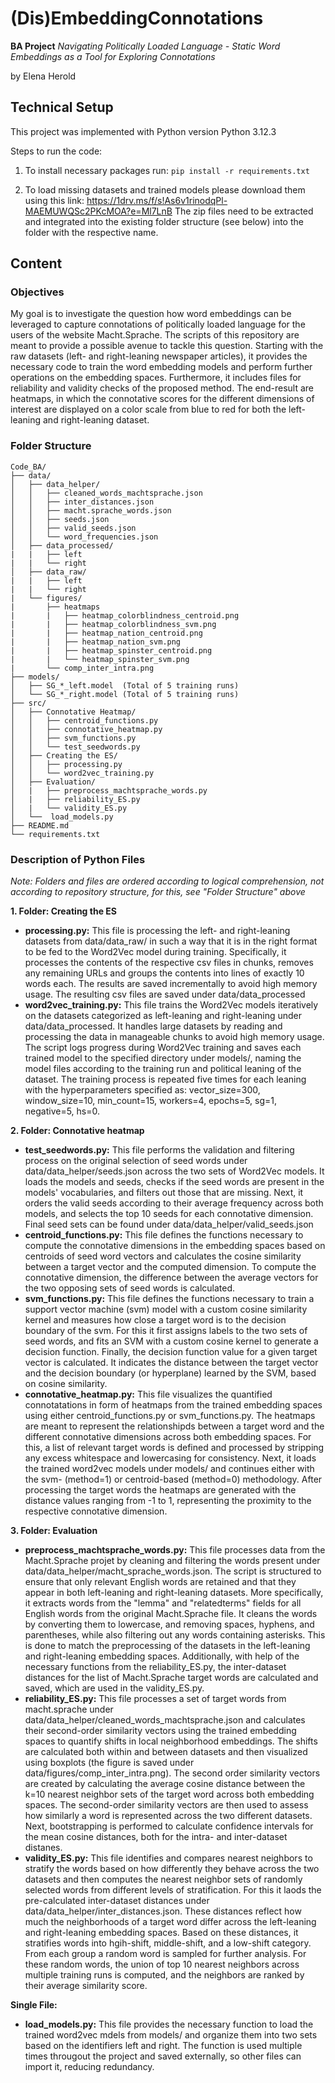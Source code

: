 # (Dis)EmbeddingConnotations

**BA Project** *Navigating Politically Loaded Language - Static Word Embeddings as a Tool for Exploring Connotations* 

by Elena Herold

## Technical Setup
This project was implemented with Python version Python 3.12.3

Steps to run the code: 

1. To install necessary packages run:
`pip install -r requirements.txt`

2. To load missing datasets and trained models please download them using this link: https://1drv.ms/f/s!As6v1rinodqPl-MAEMUWQSc2PKcMOA?e=Ml7LnB
The zip files need to be extracted and integrated into the existing folder structure (see below) into the folder with the respective name. 

## Content
### Objectives

My goal is to investigate the question how word embeddings can be leveraged to capture connotations of politically loaded language for the users of the website Macht.Sprache. The scripts of this repository are meant to provide a possible avenue to tackle this question. Starting with the raw datasets (left- and right-leaning newspaper articles), it provides the necessary code to train the word embedding models and perform further operations on the embedding spaces. Furthermore, it includes files for reliability and validity checks of the proposed method. The end-result are heatmaps, in which the connotative scores for the different dimensions of interest are displayed on a color scale from blue to red for both the left-leaning and right-leaning dataset. 
### Folder Structure
```
Code_BA/
├── data/
│   ├── data_helper/
│   │   ├── cleaned_words_machtsprache.json
│   │   ├── inter_distances.json
│   │   ├── macht.sprache_words.json
│   │   ├── seeds.json
│   │   ├── valid_seeds.json
│   │   └── word_frequencies.json
│   ├── data_processed/
|   |   ├── left 
|   |   └── right
│   ├── data_raw/
|   |   ├── left 
|   |   └── right
|   └── figures/
|       ├── heatmaps
|       |   ├── heatmap_colorblindness_centroid.png
|       |   ├── heatmap_colorblindness_svm.png
|       |   ├── heatmap_nation_centroid.png
|       |   ├── heatmap_nation_svm.png
|       |   ├── heatmap_spinster_centroid.png
|       |   └── heatmap_spinster_svm.png
|       └── comp_inter_intra.png
├── models/
│   ├── SG_*_left.model  (Total of 5 training runs)
│   └── SG_*_right.model (Total of 5 training runs) 
├── src/
│   ├── Connotative Heatmap/
│   │   ├── centroid_functions.py
│   │   ├── connotative_heatmap.py
│   │   ├── svm_functions.py
│   │   └── test_seedwords.py
│   ├── Creating the ES/
│   │   ├── processing.py
│   │   └── word2vec_training.py
│   ├── Evaluation/
│   |   ├── preprocess_machtsprache_words.py
│   |   ├── reliability_ES.py
│   |   └── validity_ES.py
│   └──  load_models.py
├── README.md
└── requirements.txt
```

### Description of Python Files
*Note: Folders and files are ordered according to logical comprehension, not according to repository structure, for this, see "Folder Structure" above*

**1. Folder: Creating the ES**
  - **processing.py:** This file is processing the left- and right-leaning datasets from data/data_raw/ in such a way that it is in the right format to be fed to the Word2Vec model during training. Specifically, it processes the contents of the respective csv files in chunks, removes any remaining URLs and groups the contents into lines of exactly 10 words each. The results are saved incrementally to avoid high memory usage. The resulting csv files are saved under data/data_processed
  - **word2vec_training.py:** This file trains the Word2Vec models iteratively on the datasets categorized as left-leaning and right-leaning under data/data_processed. It handles large datasets by reading and processing the data in manageable chunks to avoid high memory usage. The script logs progress during Word2Vec training and saves each trained model to the specified directory under models/, naming the model files according to the training run and political leaning of the dataset. The training process is repeated five times for each leaning with the hyperparameters specified as: vector_size=300, window_size=10, min_count=15, workers=4, epochs=5, sg=1, negative=5, hs=0.
    
**2. Folder: Connotative heatmap**
  - **test_seedwords.py:** This file performs the validation and filtering process on the original selection of seed words under data/data_helper/seeds.json across the two sets of Word2Vec models. It loads the models and seeds, checks if the seed words are present in the models' vocabularies, and filters out those that are missing. Next, it orders the valid seeds according to their average frequency across both models, and selects the top 10 seeds for each connotative dimension. Final seed sets can be found under data/data_helper/valid_seeds.json
  - **centroid_functions.py:** This file defines the functions necessary to compute the connotative dimensions in the embedding spaces based on centroids of seed word vectors and calculates the cosine similarity between a target vector and the computed dimension. To compute the connotative dimension, the difference between the average vectors for the two opposing sets of seed words is calculated. 
  - **svm_functions.py:** This file defines the functions necessary to train a support vector machine (svm) model with a custom cosine similarity kernel and measures how close a target word is to the decision boundary of the svm. For this it first assigns labels to the two sets of seed words, and fits an SVM with a custom cosine kernel to generate a decision function. Finally, the decision function value for a given target vector is calculated. It indicates the distance between the target vector and the decision boundary (or hyperplane) learned by the SVM, based on cosine similarity. 
  - **connotative_heatmap.py:** This file visualizes the quantified connotatations in form of heatmaps from the trained embedding spaces using either centroid_functions.py or svm_functions.py. The heatmaps are meant to represent the relationshipds between a target word and the different connotative dimensions across both embedding spaces. For this, a list of relevant target words is defined and processed by stripping any excess whitespace and lowercasing for consistency. Next, it loads the trained word2vec models under models/ and continues either with the svm- (method=1) or centroid-based (method=0) methodology. After processing the target words the heatmaps are generated with the distance values ranging from -1 to 1, representing the proximity to the respective connotative dimension. 
    
**3. Folder: Evaluation**
  - **preprocess_machtsprache_words.py:** This file processes data from the Macht.Sprache projet by cleaning and filtering the words present under data/data_helper/macht_sprache_words.json. The script is structured to ensure that only relevant English words are retained and that they appear in both left-leaning and right-leaning datasets. More specifically, it extracts words from the "lemma" and "relatedterms" fields for all English words from the original Macht.Sprache file. It cleans the words by converting them to lowercase, and removing spaces, hyphens, and parentheses, while also filtering out any words containing asterisks. This is done to match the preprocessing of the datasets in the left-leaning and right-leaning embedding spaces. Additionally, with help of the necessary functions from the reliability_ES.py, the inter-dataset distances for the list of Macht.Sprache target words are calculated and saved, which are used in the validity_ES.py. 
  - **reliability_ES.py:** This file processes a set of target words from macht.sprache under data/data_helper/cleaned_words_machtsprache.json and calculates their second-order similarity vectors using the trained embedding spaces to quantify shifts in local neighborhood embeddings. The shifts are calculated both within and between datasets and then visualized using boxplots (the figure is saved under data/figures/comp_inter_intra.png). The second order similarity vectors are created by calculating the average cosine distance between the k=10 nearest neighbor sets of the target word across both embedding spaces. The second-order similarity vectors are then used to assess how similarly a word is represented across the two different datasets. Next, bootstrapping is performed to calculate confidence intervals for the mean cosine distances, both for the intra- and inter-dataset distanes. 
  - **validity_ES.py:** This file identifies and compares nearest neighbors to stratify the words based on how differently they behave across the two datasets and then computes the nearest neighbor sets of randomly selected words from different levels of stratification. For this it laods the pre-calculated inter-dataset distances under data/data_helper/inter_distances.json. These distances reflect how much the neighborhoods of a target word differ across the left-leaning and right-leaning embedding spaces. Based on these distances, it stratifies words into hgih-shift, middle-shift, and a low-shift category. From each group a random word is sampled for further analysis. For these random words, the union of top 10 nearest neighbors across multiple training runs is computed, and the neighbors are ranked by their average similarity score. 
    
**Single File:**
  - **load_models.py:** This file provides the necessary function to load the trained word2vec mdels from models/ and organize them into two sets based on the identifiers left and right. The function is used multiple times througout the project and saved externally, so other files can import it, reducing redundancy. 


